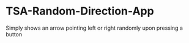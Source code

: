 # TSA-Random-Direction-App
Simply shows an arrow pointing left or right randomly upon pressing a button
